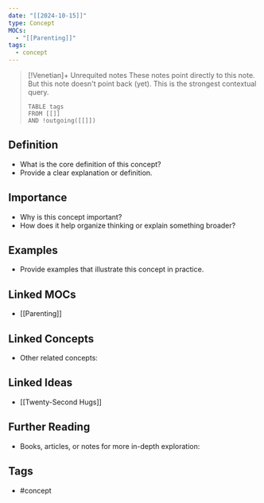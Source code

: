 ```yaml
---
date: "[[2024-10-15]]"
type: Concept
MOCs:
  - "[[Parenting]]"
tags:
  - concept
---
```


> [!Venetian]+ Unrequited notes
> These notes point directly to this note. But this note doesn't point back (yet). This is the strongest contextual query.
> ```dataview
> TABLE tags
> FROM [[]]
> AND !outgoing([[]])
> ```

## Definition
- What is the core definition of this concept?
- Provide a clear explanation or definition.

## Importance
- Why is this concept important?
- How does it help organize thinking or explain something broader?

## Examples
- Provide examples that illustrate this concept in practice.

## Linked MOCs
- [[Parenting]]

## Linked Concepts
- Other related concepts:

## Linked Ideas
- [[Twenty-Second Hugs]]

## Further Reading
- Books, articles, or notes for more in-depth exploration:

## Tags
- #concept 
